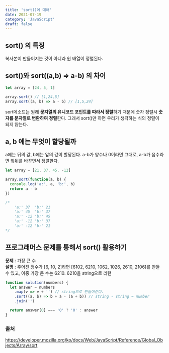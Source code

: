 ```yaml
---
title: 'sort()에 대해'
date: 2021-07-19
category: 'JavaScript'
draft: false
---
```


## sort() 의 특징

복사본이 만들어지는 것이 아니라 원 배열이 정렬된다.

## sort()와 sort((a,b) => a-b) 의 차이

```js
let array = [24, 5, 1]

array.sort() // [1,24,5]
array.sort((a, b) => a - b) // [1,5,24]
```

sort메소드는 원래 **문자열의 유니코드 포인트를 따라서 정렬**하기 때문에 숫자 정렬시 **숫자를 문자열로 변환하여 정렬**한다. 그래서 sort()만 하면 우리가 생각하는 식의 정렬이 되지 않는다.

## a, b 에는 무엇이 할당될까

a에는 뒤의 값, b에는 앞의 값이 할당된다.
a-b가 양수나 0이라면 그대로, a-b가 음수라면 앞뒤를 바꾸면서 정렬한다.

```js
let array = [21, 37, 45, -12]

array.sort(function(a, b) {
  console.log('a:', a, 'b:', b)
  return a - b
})

/*
    'a:' 37  'b:' 21
    'a:' 45  'b:' 37
    'a:' -12 'b:' 45
    'a:' -12 'b:' 37
    'a:' -12 'b:' 21
*/
```

## 프로그래머스 문제를 통해서 sort() 활용하기

**문제** : 가장 큰 수  
**설명** : 주어진 정수가 [6, 10, 2]라면 [6102, 6210, 1062, 1026, 2610, 2106]를 만들 수 있고, 이중 가장 큰 수는 6210. 6210을 string으로 리턴

```js
function solution(numbers) {
  let answer = numbers
    .map(v => v + '') // string으로 만들어준다.
    .sort((a, b) => b + a - (a + b)) // string - string = number
    .join('')

  return answer[0] === '0' ? '0' : answer
}
```

### 출처

https://developer.mozilla.org/ko/docs/Web/JavaScript/Reference/Global_Objects/Array/sort
